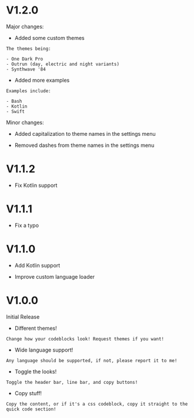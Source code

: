 # V1.2.0

Major changes:

- Added some custom themes

```
The themes being: 

- One Dark Pro 
- Outrun (day, electric and night variants) 
- Synthwave '84
```

- Added more examples

```
Examples include:

- Bash
- Kotlin
- Swift
```

Minor changes:

- Added capitalization to theme names in the settings menu

- Removed dashes from theme names in the settings menu

# V1.1.2

- Fix Kotlin support

# V1.1.1

- Fix a typo

# V1.1.0

- Add Kotlin support

- Improve custom language loader

# V1.0.0

Initial Release

- Different themes!

`Change how your codeblocks look! Request themes if you want!`

- Wide language support!

`Any language should be supported, if not, please report it to me!`

- Toggle the looks!

`Toggle the header bar, line bar, and copy buttons!`

- Copy stuff!

`Copy the content, or if it's a css codeblock, copy it straight to the quick code section!`
